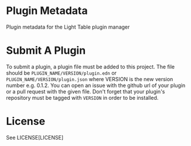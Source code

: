 Plugin Metadata
===============

Plugin metadata for the Light Table plugin manager

Submit A Plugin
===============

To submit a plugin, a plugin file must be added to this project. The file should be
`PLUGIN_NAME/VERSION/plugin.edn` or `PLUGIN_NAME/VERSION/plugin.json` where VERSION is the
new version number e.g. 0.1.2. You can open an issue with the github url of your plugin or a pull
request with the given file. Don't forget that your plugin's repository must be tagged with `VERSION`
in order to be installed.

License
=======

See LICENSE[LICENSE]
